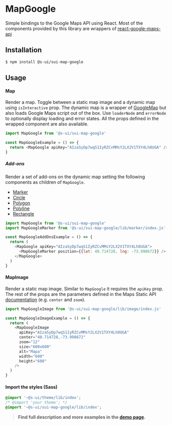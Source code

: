 # MapGoogle

Simple bindings to the Google Maps API using React. Most of the components provided by this library are wrappers of [react-google-maps-api](https://github.com/JustFly1984/react-google-maps-api)

## Installation

```sh
$ npm install @s-ui/sui-map-google
```

## Usage

#### Map

Render a map. Toggle between a static map image and a dynamic map using `isInteractive` prop. The dynamic map is a wrapper of [GoogleMap](https://react-google-maps-api-docs.netlify.app/#googlemap) but also loads Google Maps script out of the box. Use `loaderNode` and `errorNode` to optionally display loading and error states. All the props defined in the wrapped component are also available.

```js
import MapGoogle from '@s-ui/sui-map-google'

const MapGoogleExample = () => {
  return <MapGoogle apiKey="AIzaSyDp7wqS1IyRZCvMMsY2LX2V1TXY4Lh8UGA" />
}
```

##### Add-ons

Render a set of add-ons on the dynamic map setting the following components as children of `MapGoogle`.

- [Marker](https://react-google-maps-api-docs.netlify.app/#marker)
- [Circle](https://react-google-maps-api-docs.netlify.app/#circle)
- [Polygon](https://react-google-maps-api-docs.netlify.app/#polygon)
- [Polyline](https://react-google-maps-api-docs.netlify.app/#polyline)
- [Rectangle](https://react-google-maps-api-docs.netlify.app/#rectangle)

```js
import MapGoogle from '@s-ui/sui-map-google'
import MapGoogleMarker from '@s-ui/sui-map-google/lib/marker/index.js'

const MapGoogleAddOnsExample = () => {
  return (
    <MapGoogle apiKey="AIzaSyDp7wqS1IyRZCvMMsY2LX2V1TXY4Lh8UGA">
      <MapGoogleMarker position={{lat: 40.714728, lng: -73.998672}} />
    </MapGoogle>
  )
}
```

#### MapImage

Render a static map image. Similar to `MapGoogle` it requires the `apiKey` prop. The rest of the props are the parameters defined in the Maps Static API [documentation](https://developers.google.com/maps/documentation/maps-static/start) (e.g. `center` and `zoom`).

```js
import MapGoogleImage from '@s-ui/sui-map-google/lib/image/index.js'

const MapGoogleImageExample = () => {
  return (
    <MapGoogleImage
      apiKey="AIzaSyDp7wqS1IyRZCvMMsY2LX2V1TXY4Lh8UGA"
      center="40.714728,-73.998672"
      zoom="12"
      size="600x600"
      alt="Mapa"
      width="600"
      height="600"
    />
  )
}
```

#### Import the styles (Sass)

```css
@import '~@s-ui/theme/lib/index';
/* @import 'your theme'; */
@import '~@s-ui/sui-map-google/lib/index';
```

> **Find full description and more examples in the [demo page](#).**
